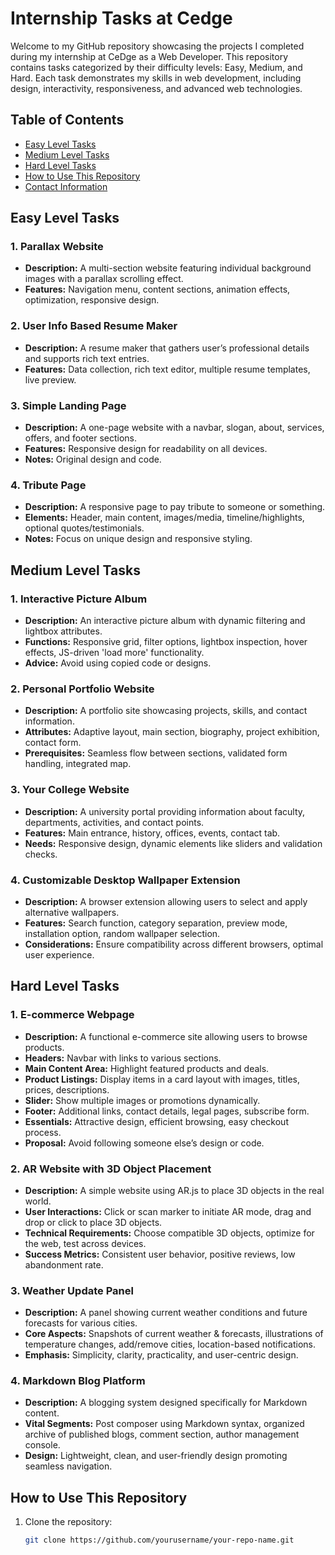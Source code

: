 # Internship Tasks at Cedge

Welcome to my GitHub repository showcasing the projects I completed during my internship at CeDge as a Web Developer. This repository contains tasks categorized by their difficulty levels: Easy, Medium, and Hard. Each task demonstrates my skills in web development, including design, interactivity, responsiveness, and advanced web technologies.

## Table of Contents

- [Easy Level Tasks](#easy-level-tasks)
- [Medium Level Tasks](#medium-level-tasks)
- [Hard Level Tasks](#hard-level-tasks)
- [How to Use This Repository](#how-to-use-this-repository)
- [Contact Information](#contact-information)

## Easy Level Tasks

### 1. Parallax Website

- **Description:** A multi-section website featuring individual background images with a parallax scrolling effect.
- **Features:** Navigation menu, content sections, animation effects, optimization, responsive design.

### 2. User Info Based Resume Maker

- **Description:** A resume maker that gathers user’s professional details and supports rich text entries.
- **Features:** Data collection, rich text editor, multiple resume templates, live preview.

### 3. Simple Landing Page

- **Description:** A one-page website with a navbar, slogan, about, services, offers, and footer sections.
- **Features:** Responsive design for readability on all devices.
- **Notes:** Original design and code.

### 4. Tribute Page

- **Description:** A responsive page to pay tribute to someone or something.
- **Elements:** Header, main content, images/media, timeline/highlights, optional quotes/testimonials.
- **Notes:** Focus on unique design and responsive styling.

## Medium Level Tasks

### 1. Interactive Picture Album

- **Description:** An interactive picture album with dynamic filtering and lightbox attributes.
- **Functions:** Responsive grid, filter options, lightbox inspection, hover effects, JS-driven 'load more' functionality.
- **Advice:** Avoid using copied code or designs.

### 2. Personal Portfolio Website

- **Description:** A portfolio site showcasing projects, skills, and contact information.
- **Attributes:** Adaptive layout, main section, biography, project exhibition, contact form.
- **Prerequisites:** Seamless flow between sections, validated form handling, integrated map.

### 3. Your College Website

- **Description:** A university portal providing information about faculty, departments, activities, and contact points.
- **Features:** Main entrance, history, offices, events, contact tab.
- **Needs:** Responsive design, dynamic elements like sliders and validation checks.

### 4. Customizable Desktop Wallpaper Extension

- **Description:** A browser extension allowing users to select and apply alternative wallpapers.
- **Features:** Search function, category separation, preview mode, installation option, random wallpaper selection.
- **Considerations:** Ensure compatibility across different browsers, optimal user experience.

## Hard Level Tasks

### 1. E-commerce Webpage

- **Description:** A functional e-commerce site allowing users to browse products.
- **Headers:** Navbar with links to various sections.
- **Main Content Area:** Highlight featured products and deals.
- **Product Listings:** Display items in a card layout with images, titles, prices, descriptions.
- **Slider:** Show multiple images or promotions dynamically.
- **Footer:** Additional links, contact details, legal pages, subscribe form.
- **Essentials:** Attractive design, efficient browsing, easy checkout process.
- **Proposal:** Avoid following someone else’s design or code.

### 2. AR Website with 3D Object Placement

- **Description:** A simple website using AR.js to place 3D objects in the real world.
- **User Interactions:** Click or scan marker to initiate AR mode, drag and drop or click to place 3D objects.
- **Technical Requirements:** Choose compatible 3D objects, optimize for the web, test across devices.
- **Success Metrics:** Consistent user behavior, positive reviews, low abandonment rate.

### 3. Weather Update Panel

- **Description:** A panel showing current weather conditions and future forecasts for various cities.
- **Core Aspects:** Snapshots of current weather & forecasts, illustrations of temperature changes, add/remove cities, location-based notifications.
- **Emphasis:** Simplicity, clarity, practicality, and user-centric design.

### 4. Markdown Blog Platform

- **Description:** A blogging system designed specifically for Markdown content.
- **Vital Segments:** Post composer using Markdown syntax, organized archive of published blogs, comment section, author management console.
- **Design:** Lightweight, clean, and user-friendly design promoting seamless navigation.

## How to Use This Repository

1. Clone the repository:
   ```bash
   git clone https://github.com/yourusername/your-repo-name.git
